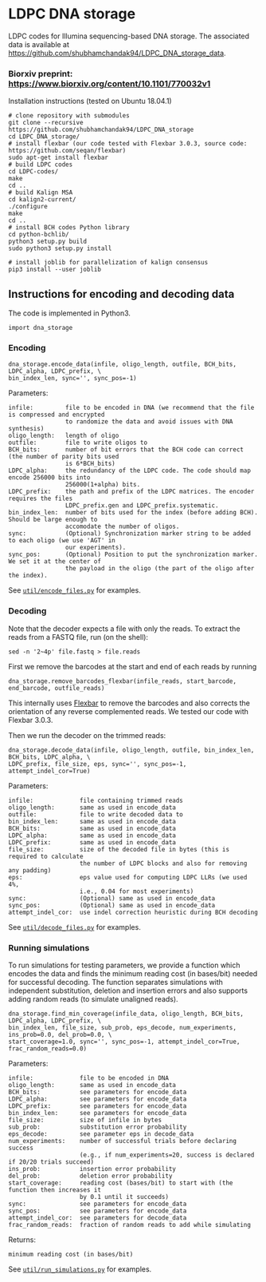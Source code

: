 # LDPC DNA storage
LDPC codes for Illumina sequencing-based DNA storage. The associated data is available at https://github.com/shubhamchandak94/LDPC_DNA_storage_data.
### Biorxiv preprint: https://www.biorxiv.org/content/10.1101/770032v1

Installation instructions (tested on Ubuntu 18.04.1)
```
# clone repository with submodules
git clone --recursive https://github.com/shubhamchandak94/LDPC_DNA_storage
cd LDPC_DNA_storage/
# install flexbar (our code tested with Flexbar 3.0.3, source code: https://github.com/seqan/flexbar)
sudo apt-get install flexbar
# build LDPC codes
cd LDPC-codes/
make
cd ..
# build Kalign MSA
cd kalign2-current/
./configure
make
cd ..
# install BCH codes Python library
cd python-bchlib/
python3 setup.py build
sudo python3 setup.py install

# install joblib for parallelization of kalign consensus
pip3 install --user joblib
```

## Instructions for encoding and decoding data
The code is implemented in Python3.
```
import dna_storage
```
### Encoding
```
dna_storage.encode_data(infile, oligo_length, outfile, BCH_bits, LDPC_alpha, LDPC_prefix, \
bin_index_len, sync='', sync_pos=-1)
```
Parameters:
```
infile:         file to be encoded in DNA (we recommend that the file is compressed and encrypted 
                to randomize the data and avoid issues with DNA synthesis)
oligo_length:   length of oligo
outfile:        file to write oligos to
BCH_bits:       number of bit errors that the BCH code can correct (the number of parity bits used 
                is 6*BCH_bits)
LDPC_alpha:     the redundancy of the LDPC code. The code should map encode 256000 bits into 
                256000(1+alpha) bits.
LDPC_prefix:    the path and prefix of the LDPC matrices. The encoder requires the files 
                LDPC_prefix.gen and LDPC_prefix.systematic.
bin_index_len:  number of bits used for the index (before adding BCH). Should be large enough to
                accomodate the number of oligos.
sync:           (Optional) Synchronization marker string to be added to each oligo (we use 'AGT' in 
                our experiments).
sync_pos:       (Optional) Position to put the synchronization marker. We set it at the center of 
                the payload in the oligo (the part of the oligo after the index).
```
See [`util/encode_files.py`](https://github.com/shubhamchandak94/LDPC_DNA_storage/blob/master/util/encode_files.py) for examples.

### Decoding
Note that the decoder expects a file with only the reads. To extract the reads from a FASTQ file, run (on the shell):
```
sed -n '2~4p' file.fastq > file.reads
```
First we remove the barcodes at the start and end of each reads by running
```
dna_storage.remove_barcodes_flexbar(infile_reads, start_barcode, end_barcode, outfile_reads)
```
This internally uses [Flexbar](https://github.com/seqan/flexbar) to remove the barcodes and also corrects the orientation of any reverse complemented reads. We tested our code with Flexbar 3.0.3.

Then we run the decoder on the trimmed reads:
```
dna_storage.decode_data(infile, oligo_length, outfile, bin_index_len, BCH_bits, LDPC_alpha, \
LDPC_prefix, file_size, eps, sync='', sync_pos=-1, attempt_indel_cor=True)
```
Parameters:
```
infile:             file containing trimmed reads
oligo_length:       same as used in encode_data
outfile:            file to write decoded data to
bin_index_len:      same as used in encode_data
BCH_bits:           same as used in encode_data
LDPC_alpha:         same as used in encode_data
LDPC_prefix:        same as used in encode_data
file_size:          size of the decoded file in bytes (this is required to calculate 
                    the number of LDPC blocks and also for removing any padding)
eps:                eps value used for computing LDPC LLRs (we used 4%, 
                    i.e., 0.04 for most experiments)
sync:               (Optional) same as used in encode_data
sync_pos:           (Optional) same as used in encode_data
attempt_indel_cor:  use indel correction heuristic during BCH decoding
```
See [`util/decode_files.py`](https://github.com/shubhamchandak94/LDPC_DNA_storage/blob/master/util/decode_files.py) for examples.

### Running simulations
To run simulations for testing parameters, we provide a function which encodes the data and finds the minimum reading cost (in bases/bit) needed for successful decoding. The function separates simulations with independent substitution, deletion and insertion errors and also supports adding random reads (to simulate unaligned reads).
```
dna_storage.find_min_coverage(infile_data, oligo_length, BCH_bits, LDPC_alpha, LDPC_prefix, \
bin_index_len, file_size, sub_prob, eps_decode, num_experiments, ins_prob=0.0, del_prob=0.0, \
start_coverage=1.0, sync='', sync_pos=-1, attempt_indel_cor=True, frac_random_reads=0.0)
```
Parameters:
```
infile:             file to be encoded in DNA
oligo_length:       same as used in encode_data
BCH_bits:           see parameters for encode_data
LDPC_alpha:         see parameters for encode_data
LDPC_prefix:        see parameters for encode_data
bin_index_len:      see parameters for encode_data
file_size:          size of infile in bytes
sub_prob:           substitution error probability
eps_decode:         see parameter eps in decode_data
num_experiments:    number of successful trials before declaring success 
                    (e.g., if num_experiments=20, success is declared if 20/20 trials succeed)
ins_prob:           insertion error probability
del_prob:           deletion error probability
start_coverage:     reading cost (bases/bit) to start with (the function then increases it
                    by 0.1 until it succeeds)
sync:               see parameters for encode_data            
sync_pos:           see parameters for encode_data            
attempt_indel_cor:  see parameters for decode_data
frac_random_reads:  fraction of random reads to add while simulating 
```
Returns:
```
minimum reading cost (in bases/bit)
```
See [`util/run_simulations.py`](https://github.com/shubhamchandak94/LDPC_DNA_storage/blob/master/util/run_simulations.py) for examples.
